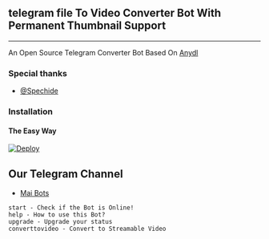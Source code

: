 ## telegram file To Video Converter Bot With Permanent Thumbnail Support 
---

An Open Source Telegram Converter Bot Based On [Anydl](https://telegram.dog/spechide)

### Special thanks

* [@Spechide](https://telegram.dog/spechide)

### Installation

#### The Easy Way

[![Deploy](https://www.herokucdn.com/deploy/button.svg)](https://heroku.com/deploy)

## Our Telegram Channel

* [Mai Bots](https://telegram.dog/Mai_bOTs)



```
start - Check if the Bot is Online!
help - How to use this Bot?
upgrade - Upgrade your status
converttovideo - Convert to Streamable Video
```

